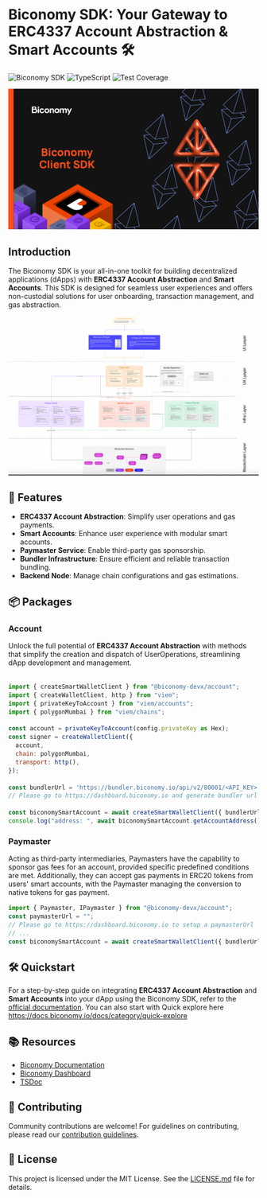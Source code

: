 # Biconomy SDK: Your Gateway to ERC4337 Account Abstraction & Smart Accounts 🛠️

![Biconomy SDK](https://img.shields.io/badge/Biconomy-SDK-blue.svg) ![TypeScript](https://img.shields.io/badge/-TypeScript-blue) ![Test Coverage](https://img.shields.io/badge/Coverage-45%25-yellow.svg)

<p align="center"><img src="./assets/readme/biconomy-client-sdk.png" width="550" alt="Biconomy SDK Banner"></p>

## Introduction

The Biconomy SDK is your all-in-one toolkit for building decentralized applications (dApps) with **ERC4337 Account Abstraction** and **Smart Accounts**. This SDK is designed for seamless user experiences and offers non-custodial solutions for user onboarding, transaction management, and gas abstraction.

<p align="center"><img src="./assets/readme/biconomy-sdk.png" width="550" alt="Biconomy SDK Diagram"></p>

## 🌟 Features

- **ERC4337 Account Abstraction**: Simplify user operations and gas payments.
- **Smart Accounts**: Enhance user experience with modular smart accounts.
- **Paymaster Service**: Enable third-party gas sponsorship.
- **Bundler Infrastructure**: Ensure efficient and reliable transaction bundling.
- **Backend Node**: Manage chain configurations and gas estimations.

## 📦 Packages

### Account

Unlock the full potential of **ERC4337 Account Abstraction** with methods that simplify the creation and dispatch of UserOperations, streamlining dApp development and management.

```javascript

import { createSmartWalletClient } from "@biconomy-devx/account";
import { createWalletClient, http } from "viem";
import { privateKeyToAccount } from "viem/accounts";
import { polygonMumbai } from "viem/chains";

const account = privateKeyToAccount(config.privateKey as Hex);
const signer = createWalletClient({
  account,
  chain: polygonMumbai,
  transport: http(),
});

const bundlerUrl = 'https://bundler.biconomy.io/api/v2/80001/<API_KEY>'
// Please go to https://dashboard.biconomy.io and generate bundler url

const biconomySmartAccount = await createSmartWalletClient({ bundlerUrl, signer });
console.log("address: ", await biconomySmartAccount.getAccountAddress());
```

### Paymaster

Acting as third-party intermediaries, Paymasters have the capability to sponsor gas fees for an account, provided specific predefined conditions are met. Additionally, they can accept gas payments in ERC20 tokens from users' smart accounts, with the Paymaster managing the conversion to native tokens for gas payment.

```javascript
import { Paymaster, IPaymaster } from "@biconomy-devx/account";
const paymasterUrl = "";
// Please go to https://dashboard.biconomy.io to setup a paymasterUrl
// ...
const biconomySmartAccount = await createSmartWalletClient({ bundlerUrl, signer, paymasterUrl });
```

## 🛠️ Quickstart

For a step-by-step guide on integrating **ERC4337 Account Abstraction** and **Smart Accounts** into your dApp using the Biconomy SDK, refer to the [official documentation](https://docs.biconomy.io/docs/overview). You can also start with Quick explore here https://docs.biconomy.io/docs/category/quick-explore

## 📚 Resources

- [Biconomy Documentation](https://docs.biconomy.io/docs/overview)
- [Biconomy Dashboard](https://dashboard.biconomy.io/)
- [TSDoc](https://bcnmy.github.io/biconomy-client-sdk)

## 🤝 Contributing

Community contributions are welcome! For guidelines on contributing, please read our [contribution guidelines](./CONTRIBUTING.md).

## 📜 License

This project is licensed under the MIT License. See the [LICENSE.md](./LICENSE.md) file for details.
